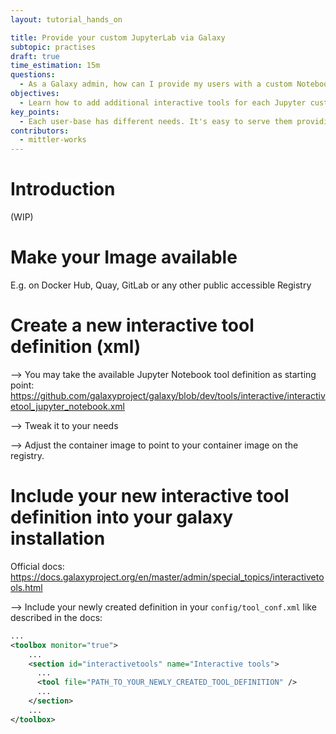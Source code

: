 ```yaml
---
layout: tutorial_hands_on

title: Provide your custom JupyterLab via Galaxy
subtopic: practises
draft: true
time_estimation: 15m
questions:
  - As a Galaxy admin, how can I provide my users with a custom Notebook Server?
objectives:
  - Learn how to add additional interactive tools for each Jupyter customization.
key_points:
  - Each user-base has different needs. It's easy to serve them providing customized Jupyter Notebook Servers.
contributors:
  - mittler-works
---
```


# Introduction

(WIP)

# Make your Image available

E.g. on Docker Hub, Quay, GitLab or any other public accessible Registry

# Create a new interactive tool definition (xml)

--> You may take the available Jupyter Notebook tool definition as starting point: https://github.com/galaxyproject/galaxy/blob/dev/tools/interactive/interactivetool_jupyter_notebook.xml

--> Tweak it to your needs

--> Adjust the container image to point to your container image on the registry.

# Include your new interactive tool definition into your galaxy installation

Official docs: https://docs.galaxyproject.org/en/master/admin/special_topics/interactivetools.html

--> Include your newly created definition in your `config/tool_conf.xml` like described in the docs:

```xml
...
<toolbox monitor="true">
    ...
    <section id="interactivetools" name="Interactive tools">
      ...
      <tool file="PATH_TO_YOUR_NEWLY_CREATED_TOOL_DEFINITION" />
      ...
    </section>
    ...
</toolbox>
```
